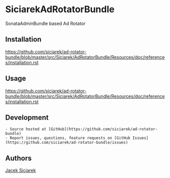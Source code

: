 SiciarekAdRotatorBundle
=======================

SonataAdminBundle based Ad Rotator


## Installation

https://github.com/siciarek/ad-rotator-bundle/blob/master/src/Siciarek/AdRotatorBundle/Resources/doc/references/installation.rst


## Usage

https://github.com/siciarek/ad-rotator-bundle/blob/master/src/Siciarek/AdRotatorBundle/Resources/doc/references/installation.rst


## Development

    - Source hosted at [GitHub](https://github.com/siciarek/ad-rotator-bundle)
    - Report issues, questions, feature requests on [GitHub Issues](https://github.com/siciarek/ad-rotator-bundle/issues)

## Authors

[Jacek Siciarek](https://github.com/siciarek)
